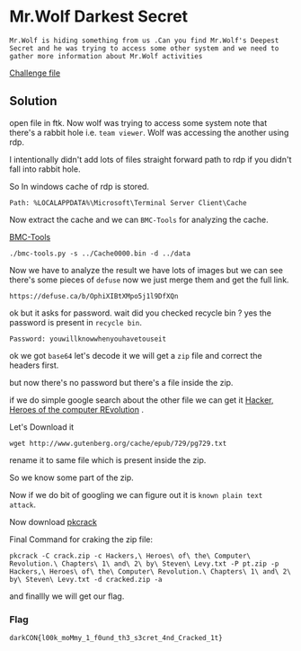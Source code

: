 # Mr.Wolf Darkest Secret

```desc
Mr.Wolf is hiding something from us .Can you find Mr.Wolf's Deepest Secret and he was trying to access some other system and we need to gather more information about Mr.Wolf activities
```

[Challenge file](https://mega.nz/file/H092FITb#H5-83lNbzZQbrZsEJCCWwb1RMfJmT0D8Lp-cuSi0Xbo)

## Solution

open file in ftk.
Now wolf was trying to access some system note that there's a rabbit hole i.e. `team viewer`. Wolf was accessing the another using rdp.

I intentionally didn't add lots of files straight forward path to rdp if you didn't fall into rabbit hole.

So In windows cache of rdp is stored.

`Path: %LOCALAPPDATA%\Microsoft\Terminal Server Client\Cache`

Now extract the cache and we can `BMC-Tools` for analyzing the cache.

[BMC-Tools](https://github.com/ANSSI-FR/bmc-tools)

`./bmc-tools.py -s ../Cache0000.bin -d ../data`

Now we have to analyze the result we have lots of images but we can see there's some pieces of `defuse` now we just merge them and get the full link.

`https://defuse.ca/b/OphiXIBtXMpo5j1l9DfXQn`

ok but it asks for password. wait did you checked recycle bin ? yes the password is present in `recycle bin`.

`Password: youwillknowwhenyouhavetouseit`

ok we got `base64` let's decode it we will get a `zip` file and correct the headers first.

but now there's no password but there's a file inside the zip.

if we do simple google search about the other file we can get it [Hacker, Heroes of the computer REvolution](http://www.gutenberg.org/ebooks/729) .

Let's Download it

`wget http://www.gutenberg.org/cache/epub/729/pg729.txt`

rename it to same file which is present inside the zip.

So we know some part of the zip.

Now if we do bit of googling we can figure out it is `known plain text attack`.

Now download [pkcrack](https://github.com/keyunluo/pkcrack)

Final Command for craking the zip file:

```crack
pkcrack -C crack.zip -c Hackers,\ Heroes\ of\ the\ Computer\ Revolution.\ Chapters\ 1\ and\ 2\ by\ Steven\ Levy.txt -P pt.zip -p Hackers,\ Heroes\ of\ the\ Computer\ Revolution.\ Chapters\ 1\ and\ 2\ by\ Steven\ Levy.txt -d cracked.zip -a
```

and finallly we will get our flag.

### Flag

`darkCON{l00k_moMmy_1_f0und_th3_s3cret_4nd_Cracked_1t}`
